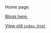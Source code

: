 Home page.

[Blogs here. ](https://YMnRb.github.io/blogs/)

[View old `index.html` ](/index_old.html)